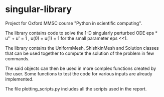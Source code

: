 # singular-library
Project for Oxford MMSC course "Python in scientific computing".

The library contains code to solve the 1-D singularly perturbed ODE eps * u'' + u' = 1 , u(0) = u(1) = 1 for the small parameter eps <<1.

The library contains the UniformMesh, ShishkinMesh and Solution classes that can be used together to compute the solution of the problem in few commands.

The said objects can then be used in more complex functions created by the user. Some functions to test the code for various inputs are already implemented.

The file plotting_scripts.py includes all the scripts used in the report.
